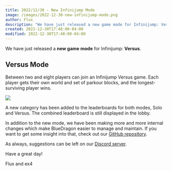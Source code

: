 ```yaml
---
title: 2022/12/30 - New Infinijump Mode
image: /images/2022-12-30-new-infinijump-mode.png
author: Flux
description: "We have just released a new game mode for Infinijump: Versus. Between two and eight players can join an Infinijump Versus game. Each player gets their own world and set of parkour blocks, and the longest-surviving player wins."
created: 2022-12-30T17:48:00-04:00
modified: 2022-12-30T17:48:00-04:00
---
```


We have just released a **new game mode** for Infinijump: **Versus**.

## Versus Mode

Between two and eight players can join an Infinijump Versus game. Each player gets their own world and set of parkour blocks, and the longest-surviving player wins.

![](/images/2022-12-30-new-infinijump-mode.png)

A new category has been added to the leaderboards for both modes, Solo and Versus. The combined leaderboard is still displayed in the lobby.

In addition to the new mode, we have been making more and more internal changes which make BlueDragon easier to manage and maintain. If you want to get some insight into that, check out our [GitHub repository](/github/Server).

As always, suggestions can be left on our [Discord server](/discord).

Have a great day!

Flux and ex4
